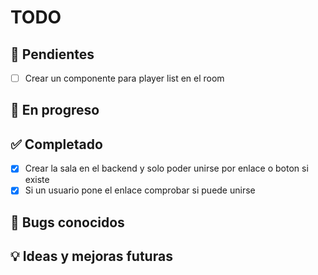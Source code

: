 # TODO

## 📝 Pendientes
- [ ] Crear un componente para player list en el room


## 🚧 En progreso

## ✅ Completado
- [x] Crear la sala en el backend y solo poder unirse por enlace o boton si existe
- [x] Si un usuario pone el enlace comprobar si puede unirse

## 🐞 Bugs conocidos

## 💡 Ideas y mejoras futuras


